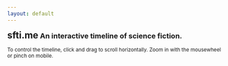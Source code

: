 ```yaml
---
layout: default
---
```


<div class="jumbotron">
  <h2 class="display-4" style="display:inline;">sfti.me</h2>
  <h3 style="display:inline;">   An interactive timeline of science fiction.</h3>
  <p class="lead"><small>To control the timeline, click and drag to scroll horizontally. Zoom in with the mousewheel or pinch on mobile.</small></p>
</div>
